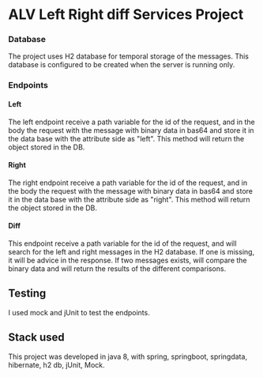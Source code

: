 # ALV Left Right diff Services Project

### Database
The project uses H2 database for temporal storage of the messages. This database is configured to be created when the server is running only.

### Endpoints

#### Left
The left endpoint receive a path variable for the id of the request, and in the body the request with the message with binary data in bas64 and store it in the data base with the attribute side as "left". This method will return the object stored in the DB.

#### Right
The right endpoint receive a path variable for the id of the request, and in the body the request with the message with binary data in bas64 and store it in the data base with the attribute side as "right". This method will return the object stored in the DB.

#### Diff
This endpoint receive a path variable for the id of the request, and will search for the left and right messages in the H2 database. If one is missing, it will be advice in the response. If two messages exists, will compare the binary data and will return the results of the different comparisons.

## Testing
I used mock and jUnit to test the endpoints.

## Stack used
This project was developed in java 8, with spring, springboot, springdata, hibernate, h2 db, jUnit, Mock.
